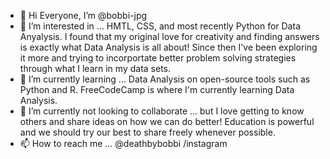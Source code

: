 - 👋 Hi Everyone, I’m @bobbi-jpg 
- 👀 I’m interested in ... HMTL, CSS, and most recently Python for Data Anyalysis. I found that my original love for creativity and finding answers is exactly what Data Analysis is all about! Since then I've been exploring it more and trying to incorportate better problem solving strategies through what I learn in my data sets.
- 🌱 I’m currently learning ... Data Analysis on open-source tools such as Python and R. FreeCodeCamp is where I'm currently learning Data Analysis.
- 💞️ I’m currently not looking to collaborate ... but I love getting to know others and share ideas on how we can do better! Education is powerful and we should try our best to share freely whenever possible.
- 📫 How to reach me ... @deathbybobbi /instagram

<!---
bobbi-jpg/bobbi-jpg is a ✨ special ✨ repository because its `README.md` (this file) appears on your GitHub profile.
You can click the Preview link to take a look at your changes.
--->
